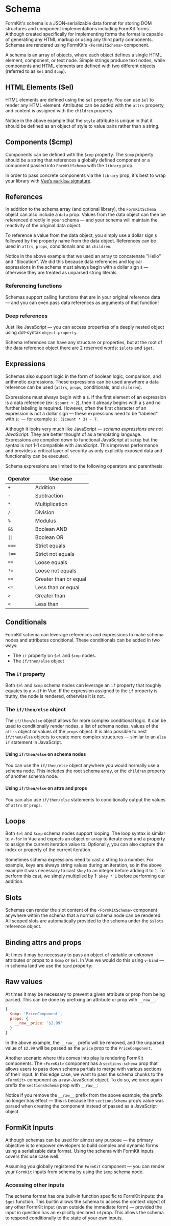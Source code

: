 # Schema

FormKit's schema is a JSON-serializable data format for storing DOM structures and component implementations including FormKit forms. Although created specifically for implementing forms the format is capable of generating any HTML markup or using any third party components. Schemas are rendered using FormKit's `<FormKitSchema>` component.

A schema is an array of objects, where each object defines a single HTML element, component, or text node. Simple strings produce text nodes, while components and HTML elements are defined with two different objects (referred to as `$el` and `$cmp`).

## HTML Elements ($el)

HTML elements are defined using the `$el` property. You can use `$el` to render any HTML element. Attributes can be added with the `attrs` property, and content is assigned with the `children` property.

<example
  name="Schema - elements"
  file="/_content/examples/schema-elements/schema-elements.vue"
  layout="auto">
</example>

<callout type="tip" name="The style attribute">
Notice in the above example that the <code>style</code> attribute is unique in that it should be defined as an object of style to value pairs rather than a string.
</callout>

## Components ($cmp)

Components can be defined with the `$cmp` property. The `$cmp` property should be a string that references a globally defined component or a component passed
into `FormKitSchema` with the `library` prop.

<example
  name="Schema - components"
  file="/_content/examples/schema-components/schema-components.vue"
  layout="auto">
</example>

<callout type="warning" label="Components as props">
In order to pass concrete components via the <code>library</code> prop, it's best to wrap your library with <a href="https://v3.vuejs.org/api/basic-reactivity.html#markraw">Vue’s <code>markRaw</code> signature</a>.
</callout>

## References

In addition to the schema array (and optional library), the `FormKitSchema` object can also include a `data` prop. Values from the data object can then be referenced directly in your schema — and your schema will maintain the reactivity of the original data object.

To reference a value from the data object, you simply use a dollar sign `$` followed by the property name from the data object. References can be used in `attrs`, `props`, conditionals and as `children`.

<example
  name="Schema - data"
  file="/_content/examples/schema-data/schema-data.vue"
  layout="auto">
</example>

<callout type="warning" label="Important note">
Notice in the above example that we used an array to concatenate "Hello" and "$location". We did this because data references and logical expressions in the schema must always begin with a dollar sign <code>$</code> — otherwise they are treated as unparsed string literals.
</callout>

### Referencing functions

Schemas support calling functions that are in your original reference data — and you can even pass data references as arguments of that function!

<example
  name="Schema - functions"
  file="/_content/examples/schema-functions/schema-functions.vue"
  layout="auto">
</example>

### Deep references

Just like JavaScript — you can access properties of a deeply nested object using dot-syntax `object.property`.

<example
  name="Schema - functions"
  file="/_content/examples/schema-dot-syntax/schema-dot-syntax.vue"
  layout="auto">
</example>

<callout type="info" label="Reserved words">
Schema references can have any structure or properties, but at the root of the data reference object there are 2 reserved words: <code>$slots</code> and <code>$get</code>.
</callout>

## Expressions

Schemas also support logic in the form of boolean logic, comparison, and arithmetic expressions. These expressions can be used anywhere a data reference can be used (`attrs`, `props`, conditionals, and `children`).

<example
  name="Schema - expressions"
  file="/_content/examples/schema-expressions/schema-expressions.vue"
  layout="auto">
</example>

<callout type="tip" label="Labeling expressions">
Expressions must always begin with a <code>$</code>. If the first element of an expression is a data reference (ex: <code>$count + 2</code>), then it already begins with a <code>$</code> and no further labeling is required. However, often the first character of an expression is not a dollar sign — these expressions need to be "labeled" with <code>$:</code> — for example <code>$: ($count * 3) - 7</code>.
</callout>

Although it looks very much like JavaScript — *schema expressions are not JavaScript*. They are better thought of as a templating language. Expressions are compiled down to functional JavaScript at `setup` but the syntax is not 1-1 compatible with JavaScript. This improves performance and provides a critical layer of security as only explicitly exposed data and functionality can be executed.

Schema expressions are limited to the following operators and parenthesis:

| Operator | Use case              |
| -------- | --------------------- |
| `+`      | Addition              |
| `-`      | Subtraction           |
| `*`      | Multiplication        |
| `/`      | Division              |
| `%`      | Modulus               |
| `&&`     | Boolean AND           |
| `\|\|`   | Boolean OR            |
| `===`    | Strict equals         |
| `!==`    | Strict not equals     |
| `==`     | Loose equals          |
| `!=`     | Loose not equals      |
| `>=`     | Greater than or equal |
| `<=`     | Less than or equal    |
| `>`      | Greater than          |
| `<`      | Less than             |

## Conditionals

FormKit schema can leverage references and expressions to make schema nodes and attributes conditional. These conditionals can be added in two ways:

- The `if` property on `$el` and `$cmp` nodes.
- The `if/then/else` object

### The `if` property

Both `$el` and `$cmp` schema nodes can leverage an `if` property that roughly equates to a `v-if` in Vue. If the expression assigned to the `if` property is truthy, the node is rendered, otherwise it is not.

<example
  name="Schema - conditional"
  file="/_content/examples/schema-conditional/schema-conditional.vue"
  layout="auto">
</example>

### The `if/then/else` object

The `if/then/else` object allows for more complex conditional logic. It can be used to conditionally render nodes, a list of schema nodes, values of the `attrs` object or values of the `props` object. It is also possible to nest `if/then/else` objects to create more complex structures — similar to an `else if` statement in JavaScript.

#### Using `if/then/else` on schema nodes

You can use the `if/then/else` object anywhere you would normally use a schema node. This includes the root schema array, or the `children` property of another schema node.

<example
  name="Schema - conditional object"
  file="/_content/examples/schema-conditional-object/schema-conditional-object.vue"
  layout="auto">
</example>

#### Using `if/then/else` on attrs and props

You can also use `if/then/else` statements to conditionally output the values of `attrs` or `props`.

<example
  name="Schema - conditional attrs"
  file="/_content/examples/schema-conditional-attrs/schema-conditional-attrs.vue"
  layout="auto">
</example>

## Loops

Both `$el` and `$cmp` schema nodes support looping. The loop syntax is similar to `v-for` in Vue and expects an object or array to iterate over and a property to assign the current iteration value to. Optionally, you can also capture the index or property of the current iteration.

<example
  name="Schema - loops"
  file="/_content/examples/schema-loops/schema-loops.vue"
  layout="auto">
</example>

<callout type="tip" label="Casting">
Sometimes schema expressions need to cast a string to a number. For example, keys are always string values during an iteration, so in the above example it was necessary to cast <code>$key</code> to an integer before adding it to <code>1</code>. To perform this cast, we simply multiplied by 1: <code>$key * 1</code> before performing our addition.
</callout>

## Slots

Schemas can render the slot content of the `<FormKitSchema>` component anywhere within the schema that a normal schema node can be rendered. All scoped slots are automatically provided to the schema under the `$slots` reference object.

<example
  name="Schema - slots"
  file="/_content/examples/schema-slots/schema-slots.vue"
  layout="auto">
</example>

## Binding attrs and props

At times it may be necessary to pass an object of variable or unknown attributes or props to a `$cmp` or `$el`. In Vue we would do this using `v-bind` — in schema land we use the `bind` property:

<example
  name="Schema - bind"
  file="/_content/examples/schema-bind/schema-bind.vue"
  layout="auto">
</example>

## Raw values

At times it may be necessary to prevent a given attribute or prop from being parsed. This can be done by prefixing an attribute or prop with `__raw__`.

```js
{
  $cmp: 'PriceComponent',
  props: {
    __raw__price: '$2.99'
  }
}
```

In the above example, the `__raw__` prefix will be removed, and the unparsed value of `$2.99` will be passed as the `price` prop to the `PriceComponent`.

Another scenario where this comes into play is rendering FormKit components. The `<FormKit>` component has a `sections-schema` prop that allows users to pass down schema partials to merge with various sections of their input. In this edge case, we want to pass the schema chunks to the `<FormKit>` component as a raw JavaScript object. To do so, we once again prefix the `sectionsSchema` prop with `__raw__`:

<example
name="Schema - **raw**"
file="/\_content/examples/schema-raw/schema-raw.vue"></example>

Notice if you remove the `__raw__` prefix from the above example, the prefix no longer has effect — this is because the `sectionsSchema` prop’s value was parsed when creating the component instead of passed as a JavaScript object.
## FormKit Inputs

Although schemas can be used for almost any purpose — the primary objective is to empower developers to build complex and dynamic forms using a serializable data format. Using the schema with FormKit inputs covers this use case well.

Assuming you globally registered the `FormKit` component — you can render your `FormKit` inputs from schema by using the `$cmp` schema node.

<example
  name="Schema - formkit"
  file="/_content/examples/schema-formkit/schema-formkit.vue"
  layout="auto">
</example>

### Accessing other inputs

The schema format has one built-in function specific to FormKit inputs: the `$get` function. This builtin allows the schema to access the context object of any other FormKit input (even outside the immediate form) — provided the input in question has an explicitly declared `id` prop. This allows the schema to respond conditionally to the state of your own inputs.

<example
  name="Schema - formkit"
  file="/_content/examples/schema-get/schema-get.vue"
  layout="auto">
</example>
